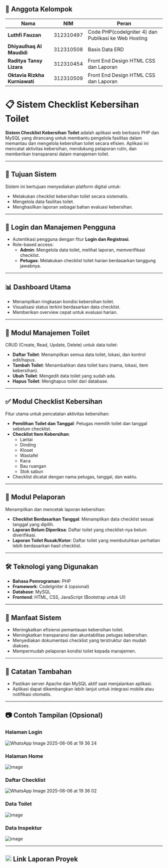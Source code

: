 ## 👥 Anggota Kelompok

| **Nama**                      | **NIM**       | **Peran**                                              |
|------------------------------|---------------|--------------------------------------------------------|
| **Luthfi Fauzan**        | 312310497     |    Code PHP(codelgniter 4) dan Publikasi ke Web Hosting           |
| **Dhiyaulhaq Al Maudidi**     | 312310508     | Basis Data ERD         |
| **Raditya Tansy Lizara**    | 312310454     |  Front End Design HTML CSS dan Laporan            |
| **Oktavia Rizkha Kurniawati**| 312310509     |    Front End Design HTML CSS dan Laporan      |

# 📋 Sistem Checklist Kebersihan Toilet

**Sistem Checklist Kebersihan Toilet** adalah aplikasi web berbasis PHP dan MySQL yang dirancang untuk membantu pengelola fasilitas dalam memantau dan mengelola kebersihan toilet secara efisien. Aplikasi ini mencatat aktivitas kebersihan, mendukung pelaporan rutin, dan memberikan transparansi dalam manajemen toilet.

---

## 🎯 Tujuan Sistem

Sistem ini bertujuan menyediakan platform digital untuk:
- Melakukan checklist kebersihan toilet secara sistematis.
- Mengelola data fasilitas toilet.
- Menghasilkan laporan sebagai bahan evaluasi kebersihan.

---

## 🔐 Login dan Manajemen Pengguna

- Autentikasi pengguna dengan fitur **Login dan Registrasi**.
- Role-based access:
  - **Admin**: Mengelola data toilet, melihat laporan, memverifikasi checklist.
  - **Petugas**: Melakukan checklist toilet harian berdasarkan tanggung jawabnya.

---

## 📊 Dashboard Utama

- Menampilkan ringkasan kondisi kebersihan toilet.
- Visualisasi status terkini berdasarkan data checklist.
- Memberikan overview cepat untuk evaluasi harian.

---

## 🧼 Modul Manajemen Toilet

CRUD (Create, Read, Update, Delete) untuk data toilet:

- **Daftar Toilet**: Menampilkan semua data toilet, lokasi, dan kontrol edit/hapus.
- **Tambah Toilet**: Menambahkan data toilet baru (nama, lokasi, item kebersihan).
- **Ubah Toilet**: Mengedit data toilet yang sudah ada.
- **Hapus Toilet**: Menghapus toilet dari database.

---

## ✅ Modul Checklist Kebersihan

Fitur utama untuk pencatatan aktivitas kebersihan:

- **Pemilihan Toilet dan Tanggal**: Petugas memilih toilet dan tanggal sebelum checklist.
- **Checklist Item Kebersihan**:
  - Lantai
  - Dinding
  - Kloset
  - Wastafel
  - Kaca
  - Bau ruangan
  - Stok sabun
- Checklist dicatat dengan nama petugas, tanggal, dan waktu.

---

## 📄 Modul Pelaporan

Menampilkan dan mencetak laporan kebersihan:

- **Checklist Berdasarkan Tanggal**: Menampilkan data checklist sesuai tanggal yang dipilih.
- **Laporan Belum Diperiksa**: Daftar toilet yang checklist-nya belum diverifikasi.
- **Laporan Toilet Rusak/Kotor**: Daftar toilet yang membutuhkan perhatian lebih berdasarkan hasil checklist.

---


## 🛠️ Teknologi yang Digunakan

- **Bahasa Pemrograman**: PHP
- **Framework**: CodeIgniter 4 (opsional)
- **Database**: MySQL
- **Frontend**: HTML, CSS, JavaScript (Bootstrap untuk UI)

---

## 🚀 Manfaat Sistem

- Meningkatkan efisiensi pemantauan kebersihan toilet.
- Meningkatkan transparansi dan akuntabilitas petugas kebersihan.
- Menyediakan dokumentasi checklist yang terstruktur dan mudah diakses.
- Mempermudah pelaporan kondisi toilet kepada manajemen.

---

## 📌 Catatan Tambahan

- Pastikan server Apache dan MySQL aktif saat menjalankan aplikasi.
- Aplikasi dapat dikembangkan lebih lanjut untuk integrasi mobile atau notifikasi otomatis.

---

## 📷 Contoh Tampilan (Opsional)

### Halaman Login
![WhatsApp Image 2025-06-06 at 19 36 24](https://github.com/user-attachments/assets/dbe0ba54-3047-473d-9f5c-5945d4e9f9f9)

### Halaman Home
![image](https://github.com/user-attachments/assets/11d97eb0-3501-45c2-a519-c71638d3d0fb)

### Daftar Checklist
![WhatsApp Image 2025-06-06 at 19 36 02](https://github.com/user-attachments/assets/9768d8f5-c848-4ccc-8ffe-ff06cd600941)

### Data Toilet
![image](https://github.com/user-attachments/assets/b4006391-b6f0-47d8-b96f-6ad313e6f641)

### Data Inspektur
![image](https://github.com/user-attachments/assets/aa76c7f1-9feb-4c32-bf79-fa1dde6b80d4)

---

## <img src="img/google-drive.png" width=20> Link Laporan Proyek



